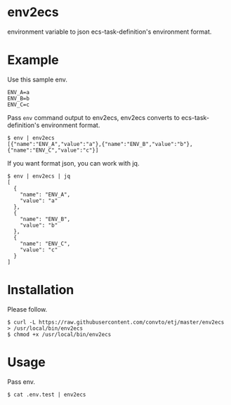 # env2ecs
environment variable to json ecs-task-definition's environment format.

# Example
Use this sample env.
```
ENV_A=a
ENV_B=b
ENV_C=c
```

Pass `env` command output to env2ecs, env2ecs converts to ecs-task-definition's environment format.

```
$ env | env2ecs
[{"name":"ENV_A","value":"a"},{"name":"ENV_B","value":"b"},{"name":"ENV_C","value":"c"}]
```

If you want format json, you can work with jq.

```
$ env | env2ecs | jq
[
  {
    "name": "ENV_A",
    "value": "a"
  },
  {
    "name": "ENV_B",
    "value": "b"
  },
  {
    "name": "ENV_C",
    "value": "c"
  }
]
```

# Installation
Please follow.
```
$ curl -L https://raw.githubusercontent.com/convto/etj/master/env2ecs > /usr/local/bin/env2ecs
$ chmod +x /usr/local/bin/env2ecs
```

# Usage
Pass env.
```
$ cat .env.test | env2ecs
```
